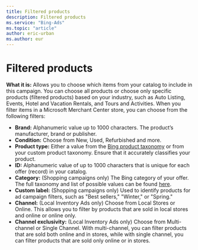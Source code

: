 ```yaml
---
title: Filtered products
description: Filtered products
ms.service: "Bing-Ads"
ms.topic: "article"
author: eric-urban
ms.author: eur
---
```


# Filtered products

**What it is:**  Allows you to choose which items from your catalog to include in this campaign. You can choose all products or choose only specific products (filtered products) based on your industry, such as Auto Listing, Events, Hotel and Vacation Rentals, and Tours and Activities. When you filter items in a Microsoft Merchant Center store, you can choose from the following filters:

- **Brand:**  Alphanumeric value up to 1000 characters. The product’s manufacturer, brand or publisher.
- **Condition:**  Choose from New, Used, Refurbished and more.
- **Product type:**  Either a value from the [Bing product taxonomy](https://go.microsoft.com/fwlink?LinkId=620783) or from your custom product taxonomy. Ensure that it accurately classifies your product.
- **ID:**  Alphanumeric value of up to 1000 characters that is unique for each offer (record) in your catalog.
- **Category:**  (Shopping campaigns only) The Bing category of your offer. The full taxonomy and list of possible values can be found [here](https://go.microsoft.com/fwlink?LinkId=620783).
- **Custom label:**  (Shopping campaigns only) Used to identify products for ad campaign filters, such as "Best sellers," "Winter," or "Spring."
- **Channel:**  (Local Inventory Ads only) Choose from Local Stores or Online. This allows you to filter by products that are sold in local stores and online or online only.
- **Channel exclusivity:**  (Local Inventory Ads only) Choose from Multi-channel or Single Channel. With multi-channel, you can filter products that are sold both online and in stores, while with single channel, you can filter products that are sold only online or in stores.


